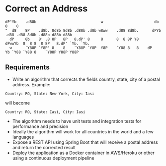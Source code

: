 # Correct an Address

```
dP"Yb    .d88b                             w                       db       8    8                      
"  d8    8P    .d8b. 8d8b 8d8b .d88b .d8b w8ww    .d88 8d8b.      dPYb   .d88 .d88 8d8b .d88b d88b d88b 
  dP     8b    8' .8 8P   8P   8.dP' 8     8      8  8 8P Y8     dPwwYb  8  8 8  8 8P   8.dP' `Yb. `Yb. 
  w      `Y88P `Y8P' 8    8    `Y88P `Y8P  Y8P    `Y88 8   8    dP    Yb `Y88 `Y88 8    `Y88P Y88P Y88P 
```

## Requirements
- Write an algorithm that corrects the fields country, state, city of a postal address. Example: 
```
Country: RO, State: New York, City: Iasi
```
will become
```
Country: RO, State: Iasi, City: Iasi
```
- The algorithm needs to have unit tests and integration tests for performance and precision
- Ideally the algorithm will work for all countries in the world and a few languages
- Expose a REST API using Spring Boot that will receive a postal address and return the corrected result
- Deploy the application as a Docker container in AWS/Heroku or other using a continuous deployment pipeline
